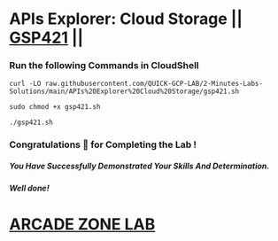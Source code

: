 # APIs Explorer: Cloud Storage || [GSP421](https://www.cloudskillsboost.google/focuses/3632?parent=catalog) ||


### Run the following Commands in CloudShell

```
curl -LO raw.githubusercontent.com/QUICK-GCP-LAB/2-Minutes-Labs-Solutions/main/APIs%20Explorer%20Cloud%20Storage/gsp421.sh

sudo chmod +x gsp421.sh

./gsp421.sh
```

### Congratulations 🎉 for Completing the Lab !

##### *You Have Successfully Demonstrated Your Skills And Determination.*

#### *Well done!*


# [ARCADE ZONE LAB](https://www.youtube.com/@arcadezonelab)
